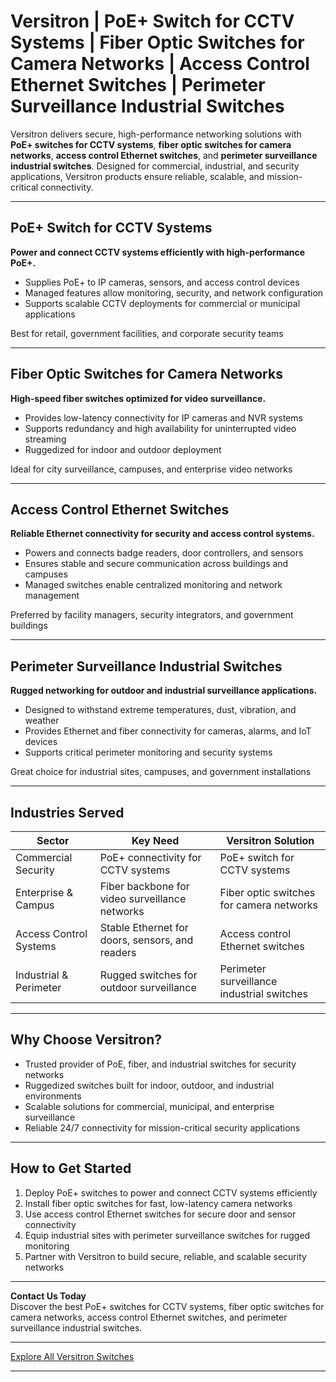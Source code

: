 # Versitron | PoE+ Switch for CCTV Systems | Fiber Optic Switches for Camera Networks | Access Control Ethernet Switches | Perimeter Surveillance Industrial Switches

Versitron delivers secure, high-performance networking solutions with **PoE+ switches for CCTV systems**, **fiber optic switches for camera networks**, **access control Ethernet switches**, and **perimeter surveillance industrial switches**. Designed for commercial, industrial, and security applications, Versitron products ensure reliable, scalable, and mission-critical connectivity.

---

## PoE+ Switch for CCTV Systems

**Power and connect CCTV systems efficiently with high-performance PoE+.**

- Supplies PoE+ to IP cameras, sensors, and access control devices  
- Managed features allow monitoring, security, and network configuration  
- Supports scalable CCTV deployments for commercial or municipal applications  

Best for retail, government facilities, and corporate security teams  

---

## Fiber Optic Switches for Camera Networks

**High-speed fiber switches optimized for video surveillance.**

- Provides low-latency connectivity for IP cameras and NVR systems  
- Supports redundancy and high availability for uninterrupted video streaming  
- Ruggedized for indoor and outdoor deployment  

Ideal for city surveillance, campuses, and enterprise video networks  

---

## Access Control Ethernet Switches

**Reliable Ethernet connectivity for security and access control systems.**

- Powers and connects badge readers, door controllers, and sensors  
- Ensures stable and secure communication across buildings and campuses  
- Managed switches enable centralized monitoring and network management  

Preferred by facility managers, security integrators, and government buildings  

---

## Perimeter Surveillance Industrial Switches

**Rugged networking for outdoor and industrial surveillance applications.**

- Designed to withstand extreme temperatures, dust, vibration, and weather  
- Provides Ethernet and fiber connectivity for cameras, alarms, and IoT devices  
- Supports critical perimeter monitoring and security systems  

Great choice for industrial sites, campuses, and government installations  

---

## Industries Served

| Sector                  | Key Need                                           | Versitron Solution                               |
|-------------------------|---------------------------------------------------|--------------------------------------------------|
| Commercial Security     | PoE+ connectivity for CCTV systems               | PoE+ switch for CCTV systems                     |
| Enterprise & Campus     | Fiber backbone for video surveillance networks   | Fiber optic switches for camera networks        |
| Access Control Systems  | Stable Ethernet for doors, sensors, and readers  | Access control Ethernet switches                 |
| Industrial & Perimeter  | Rugged switches for outdoor surveillance          | Perimeter surveillance industrial switches      |

---

## Why Choose Versitron?

- Trusted provider of PoE, fiber, and industrial switches for security networks  
- Ruggedized switches built for indoor, outdoor, and industrial environments  
- Scalable solutions for commercial, municipal, and enterprise surveillance  
- Reliable 24/7 connectivity for mission-critical security applications  

---

## How to Get Started

1. Deploy PoE+ switches to power and connect CCTV systems efficiently  
2. Install fiber optic switches for fast, low-latency camera networks  
3. Use access control Ethernet switches for secure door and sensor connectivity  
4. Equip industrial sites with perimeter surveillance switches for rugged monitoring  
5. Partner with Versitron to build secure, reliable, and scalable security networks  

---

**Contact Us Today**  
Discover the best PoE+ switches for CCTV systems, fiber optic switches for camera networks, access control Ethernet switches, and perimeter surveillance industrial switches.  

---

[Explore All Versitron Switches](https://www.versitron.com/collections/fiber-optic-network-switches)

---
